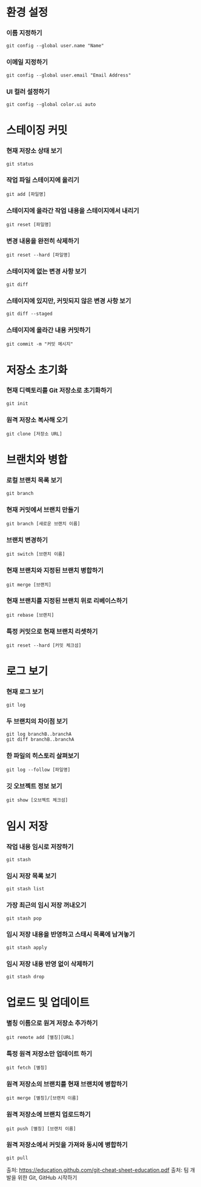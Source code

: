 # 환경 설정
### 이름 지정하기
~~~git
git config --global user.name "Name"
~~~
### 이메일 지정하기
~~~git
git config --global user.email "Email Address"
~~~
### UI 컬러 설정하기
~~~git
git config --global color.ui auto
~~~
# 스테이징 커밋
### 현재 저장소 상태 보기
~~~git
git status
~~~
### 작업 파일 스테이지에 올리기
~~~git
git add [파일명]
~~~
### 스테이지에 올라간 작업 내용을 스테이지에서 내리기
~~~git
git reset [파일명]
~~~
### 변경 내용을 완전히 삭제하기
~~~git
git reset --hard [파일명]
~~~
### 스테이지에 없는 변경 사항 보기
~~~git
git diff
~~~
### 스테이지에 있지만, 커밋되지 않은 변경 사항 보기
~~~git
git diff --staged
~~~
### 스테이지에 올라간 내용 커밋하기
~~~git
git commit -m "커밋 메시지"
~~~
# 저장소 초기화
### 현재 디렉토리를 Git 저장소로 초기화하기
~~~git
git init
~~~
### 원격 저장소 복사해 오기
~~~git
git clone [저장소 URL]
~~~
# 브랜치와 병합
### 로컬 브랜치 목록 보기
~~~git
git branch
~~~
### 현재 커밋에서 브랜치 만들기
~~~git
git branch [새로운 브랜치 이름]
~~~
### 브랜치 변경하기
~~~git
git switch [브랜치 이름]
~~~
### 현재 브랜치와 지정된 브랜치 병합하기
~~~git
git merge [브랜치]
~~~
### 현재 브랜치를 지정된 브랜치 위로 리베이스하기
~~~git
git rebase [브랜치]
~~~
### 특정 커밋으로 현재 브랜치 리셋하기
~~~git
git reset --hard [커밋 체크섬]
~~~
# 로그 보기
### 현재 로그 보기
~~~git
git log
~~~
### 두 브랜치의 차이점 보기
~~~git
git log branchB..branchA
git diff branchB..branchA
~~~
### 한 파일의 히스토리 살펴보기
~~~git
git log --follow [파일명]
~~~
### 깃 오브젝트 정보 보기
~~~git
git show [오브젝트 체크섬]
~~~
# 임시 저장
### 작업 내용 임시로 저장하기
~~~git
git stash
~~~
### 임시 저장 목록 보기
~~~git
git stash list
~~~
### 가장 최근의 임시 저장 꺼내오기
~~~git
git stash pop
~~~
### 임시 저장 내용을 반영하고 스태시 목록에 남겨놓기
~~~git
git stash apply
~~~
### 임시 저장 내용 반영 없이 삭제하기
~~~git
git stash drop
~~~
# 업로드 및 업데이트
### 별칭 이름으로 원겨 저장소 추가하기
~~~git
git remote add [별칭][URL]
~~~
### 특정 원격 저장소만 업데이트 하기
~~~git
git fetch [별칭]
~~~
### 원격 저장소의 브랜치를 현재 브랜치에 병합하기
~~~git
git merge [별칭]/[브랜치 이름]
~~~
### 원격 저장소에 브랜치 업로드하기
~~~git
git push [별칭] [브랜치 이름]
~~~
### 원격 저장소에서 커밋을 가져와 동시에 병합하기
~~~git
git pull
~~~



출처: https://education.github.com/git-cheat-sheet-education.pdf
출처: 팀 개발을 위한 Git, GitHub 시작하기
